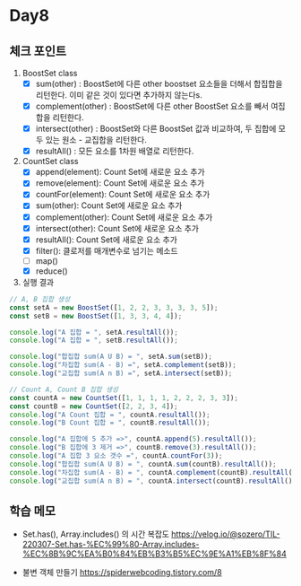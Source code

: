 # Day8

## 체크 포인트

1. BoostSet class
   - [x] sum(other) : BoostSet에 다른 other boostset 요소들을 더해서 합집합을 리턴한다. 이미 같은 것이 있다면 추가하지 않는다s. 
   - [x] complement(other) : BoostSet에 다른 other BoostSet 요소를 빼서 여집합을 리턴한다.
   - [x] intersect(other) : BoostSet와 다른 BoostSet 값과 비교하여, 두 집합에 모두 있는 원소 - 교집합을 리턴한다.
   - [x] resultAll() : 모든 요소를 1차원 배열로 리턴한다.
2. CountSet class
   - [x] append(element): Count Set에 새로운 요소 추가
   - [x] remove(element): Count Set에 새로운 요소 추가
   - [x] countFor(element): Count Set에 새로운 요소 추가
   - [x] sum(other): Count Set에 새로운 요소 추가
   - [x] complement(other): Count Set에 새로운 요소 추가
   - [x] intersect(other): Count Set에 새로운 요소 추가
   - [x] resultAll(): Count Set에 새로운 요소 추가
   - [x] filter(): 클로저를 매개변수로 넘기는 메소드
   - [ ] map() 
   - [x] reduce()

3. 실행 결과
```javascript
// A, B 집합 생성
const setA = new BoostSet([1, 2, 2, 3, 3, 3, 3, 5]);
const setB = new BoostSet([1, 3, 3, 4, 4]);

console.log("A 집합 = ", setA.resultAll());
console.log("A 집합 = ", setB.resultAll());

console.log("합집합 sum(A U B) = ", setA.sum(setB));
console.log("차집합 sum(A - B) =", setA.complement(setB));
console.log("교집합 sum(A n B) =", setA.intersect(setB));

// Count A, Count B 집합 생성
const countA = new CountSet([1, 1, 1, 1, 2, 2, 2, 3, 3]);
const countB = new CountSet([2, 2, 3, 4]);
console.log("A Count 집합 = ", countA.resultAll());
console.log("B Count 집합 = ", countB.resultAll());

console.log("A 집합에 5 추가 =>", countA.append(5).resultAll());
console.log("B 집합에 3 제거 =>", countB.remove(3).resultAll());
console.log("A 집합 3 요소 갯수 =", countA.countFor(3));
console.log("합집합 sum(A U B) = ", countA.sum(countB).resultAll());
console.log("차집합 sum(A - B) = ", countA.complement(countB).resultAll());
console.log("교집합 sum(A n B) = ", countA.intersect(countB).resultAll());
```
## 학습 메모
- Set.has(), Array.includes() 의 시간 복잡도 https://velog.io/@sozero/TIL-220307-Set.has-%EC%99%80-Array.includes-%EC%8B%9C%EA%B0%84%EB%B3%B5%EC%9E%A1%EB%8F%84

- 불변 객체 만들기 https://spiderwebcoding.tistory.com/8
